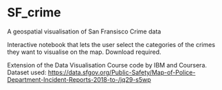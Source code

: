 # SF_crime
A geospatial visualisation of San Fransisco Crime data

Interactive notebook that lets the user select the categories of the crimes they want to visualise on the map.
Download required.

Extension of the Data Visualisation Course code by IBM and Coursera.
Dataset used:
https://data.sfgov.org/Public-Safety/Map-of-Police-Department-Incident-Reports-2018-to-/jq29-s5wp
